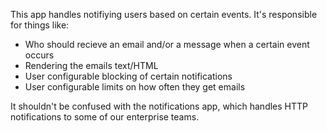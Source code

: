 This app handles notifiying users based on certain events.  It's responsible for things like:

  - Who should recieve an email and/or a message when a certain event occurs
  - Rendering the emails text/HTML
  - User configurable blocking of certain notifications
  - User configurable limits on how often they get emails

It shouldn't be confused with the notifications app, which handles HTTP
notifications to some of our enterprise teams.
